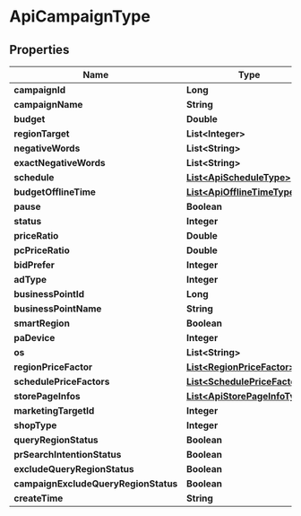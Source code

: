 

# ApiCampaignType


## Properties

Name | Type | Description | Notes
------------ | ------------- | ------------- | -------------
**campaignId** | **Long** |  |  [optional]
**campaignName** | **String** |  |  [optional]
**budget** | **Double** |  |  [optional]
**regionTarget** | **List&lt;Integer&gt;** |  |  [optional]
**negativeWords** | **List&lt;String&gt;** |  |  [optional]
**exactNegativeWords** | **List&lt;String&gt;** |  |  [optional]
**schedule** | [**List&lt;ApiScheduleType&gt;**](ApiScheduleType.md) |  |  [optional]
**budgetOfflineTime** | [**List&lt;ApiOfflineTimeType&gt;**](ApiOfflineTimeType.md) |  |  [optional]
**pause** | **Boolean** |  |  [optional]
**status** | **Integer** |  |  [optional]
**priceRatio** | **Double** |  |  [optional]
**pcPriceRatio** | **Double** |  |  [optional]
**bidPrefer** | **Integer** |  |  [optional]
**adType** | **Integer** |  |  [optional]
**businessPointId** | **Long** |  |  [optional]
**businessPointName** | **String** |  |  [optional]
**smartRegion** | **Boolean** |  |  [optional]
**paDevice** | **Integer** |  |  [optional]
**os** | **List&lt;String&gt;** |  |  [optional]
**regionPriceFactor** | [**List&lt;RegionPriceFactor&gt;**](RegionPriceFactor.md) |  |  [optional]
**schedulePriceFactors** | [**List&lt;SchedulePriceFactor&gt;**](SchedulePriceFactor.md) |  |  [optional]
**storePageInfos** | [**List&lt;ApiStorePageInfoType&gt;**](ApiStorePageInfoType.md) |  |  [optional]
**marketingTargetId** | **Integer** |  |  [optional]
**shopType** | **Integer** |  |  [optional]
**queryRegionStatus** | **Boolean** |  |  [optional]
**prSearchIntentionStatus** | **Boolean** |  |  [optional]
**excludeQueryRegionStatus** | **Boolean** |  |  [optional]
**campaignExcludeQueryRegionStatus** | **Boolean** |  |  [optional]
**createTime** | **String** |  |  [optional]



